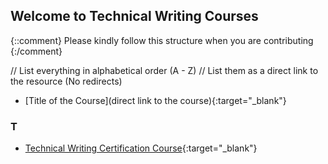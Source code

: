 ## Welcome to Technical Writing Courses

{::comment}
Please kindly follow this structure when you are contributing
{:/comment}

// List everything in alphabetical order (A - Z)
// List them as a direct link to the resource (No redirects)

- [Title of the Course](direct link to the course){:target="\_blank"}

### T

- [Technical Writing Certification Course](https://aptlearn.io/courses/technical-writing-certification-course/){:target="\_blank"}
